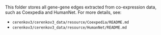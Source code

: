 This folder stores all gene-gene edges extracted from co-expression data, such as Coexpedia and HumanNet. For more details, see:

- `cerenkov3/cerenkov3_data/resource/Coexpedia/README.md`
- `cerenkov3/cerenkov3_data/resource/HumanNet/README.md`